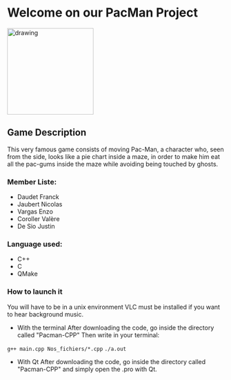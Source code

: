# Welcome on our PacMan Project 
<img src="https://i1.wp.com/css-tricks.com/wp-content/uploads/2019/11/pacman.png?fit=1200%2C600&ssl=1" alt="drawing" height="200"/>

## Game Description
This very famous game consists of moving Pac-Man, a character who, seen from the side, looks like a pie chart inside a maze, in order to make him eat all the pac-gums inside the maze while avoiding being touched by ghosts.


### Member Liste:
* Daudet Franck
* Jaubert Nicolas
* Vargas Enzo
* Coroller  Valère
* De Sio Justin


### Language used:
* C++
* C
* QMake

### How to launch it
You will have to be in a unix environment
VLC must be installed if you want to hear background music.

* With the terminal
After downloading the code, go inside the directory called "Pacman-CPP"
Then write in your terminal:

``g++ main.cpp Nos_fichiers/*.cpp``
``./a.out``

* With Qt
After downloading the code, go inside the directory called "Pacman-CPP" and simply open the .pro with Qt.

